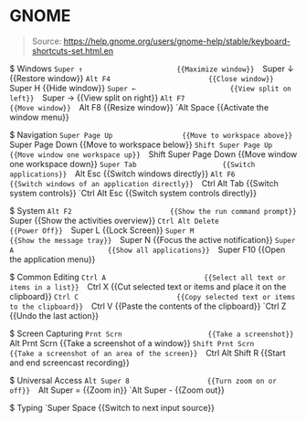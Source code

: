 # GNOME

> Source: https://help.gnome.org/users/gnome-help/stable/keyboard-shortcuts-set.html.en

$ Windows
    `Super ↑                       {{Maximize window}} 
    `Super ↓                       {{Restore window}} 
    `Alt F4                        {{Close window}} 
    `Super H                       {{Hide window}} 
    `Super ←                       {{View split on left}} 
    `Super →                       {{View split on right}} 
    `Alt F7                        {{Move window}} 
    `Alt F8                        {{Resize window}} 
    `Alt Space                     {{Activate the window menu}} 

$ Navigation
    `Super Page Up                 {{Move to workspace above}} 
    `Super Page Down               {{Move to workspace below}} 
    `Shift Super Page Up           {{Move window one workspace up}} 
    `Shift Super Page Down         {{Move window one workspace down}} 
    `Super Tab                     {{Switch applications}} 
    `Alt Esc                       {{Switch windows directly}} 
    `Alt F6                        {{Switch windows of an application directly}} 
    `Ctrl Alt Tab                  {{Switch system controls}} 
    `Ctrl Alt Esc                  {{Switch system controls directly}} 

$ System
    `Alt F2                        {{Show the run command prompt}} 
    `Super                         {{Show the activities overview}} 
    `Ctrl Alt Delete               {{Power Off}} 
    `Super L                       {{Lock Screen}} 
    `Super M                       {{Show the message tray}} 
    `Super N                       {{Focus the active notification}} 
    `Super A                       {{Show all applications}} 
    `Super F10                     {{Open the application menu}} 

$ Common Editing
    `Ctrl A                        {{Select all text or items in a list}} 
    `Ctrl X                        {{Cut selected text or items and place it on the clipboard}} 
    `Ctrl C                        {{Copy selected text or items to the clipboard}} 
    `Ctrl V                        {{Paste the contents of the clipboard}} 
    `Ctrl Z                        {{Undo the last action}} 

$ Screen Capturing
    `Prnt Scrn                     {{Take a screenshot}} 
    `Alt Prnt Scrn                 {{Take a screenshot of a window}} 
    `Shift Prnt Scrn               {{Take a screenshot of an area of the screen}} 
    `Ctrl Alt Shift R              {{Start and end screencast recording}} 

$ Universal Access
    `Alt Super 8                   {{Turn zoom on or off}} 
    `Alt Super =                   {{Zoom in}} 
    `Alt Super -                   {{Zoom out}} 

$ Typing
    `Super Space                   {{Switch to next input source}} 

